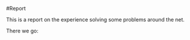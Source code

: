 #Report  

This is a report on the experience solving some problems around the net.	

There we go:  


